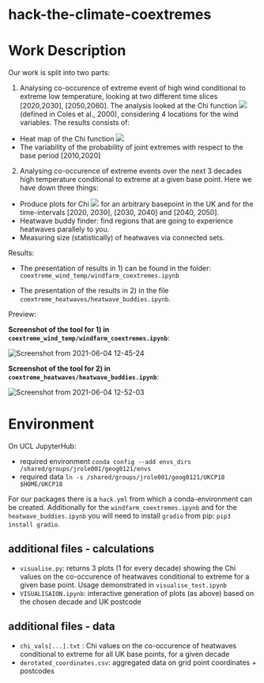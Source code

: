 # hack-the-climate-coextremes


# Work Description

Our work is split into two parts:

1) Analysing co-occurence of extreme event of high wind conditional to extreme low temperature, looking at two different time slices [2020,2030], [2050,2060]. The analysis looked at the Chi function <img src="https://render.githubusercontent.com/render/math?math=\chi"> (defined in Coles et al., 2000), considering 4 locations for the wind variables. The results consists of:
  - Heat map of the Chi function <img src="https://render.githubusercontent.com/render/math?math=\chi = \lim_{z \to z^*} P ( Y > z | X > z)"> 
  - The variability of the probability of joint extremes with respect to the base period [2010,2020]
  
2) Analysing co-occurence of extreme events over the next 3 decades high temperature conditional to extreme at a given base point. Here we have down three things:
  - Produce plots for Chi <img src="https://render.githubusercontent.com/render/math?math=\chi"> for an arbitrary basepoint in the UK and for the time-intervals [2020, 2030], [2030, 2040] and [2040, 2050].
  - Heatwave buddy finder: find regions that are going to experience heatwaves parallely to you.
  - Measuring size (statistically) of heatwaves via connected sets.


Results:
- The presentation of results in 1) can be found in the folder: ```coextreme_wind_temp/windfarm_coextremes.ipynb``` 

- The presentation of the results in 2) in the file ```coextreme_heatwaves/heatwave_buddies.ipynb```.

Preview: 

**Screenshot of the tool for 1) in `coextreme_wind_temp/windfarm_coextremes.ipynb`**:

![Screenshot from 2021-06-04 12-45-24](https://user-images.githubusercontent.com/13718882/120797082-790f9380-c533-11eb-8734-3b4109a3d09b.png)

**Screenshot of the tool for 2) in `coextreme_heatwaves/heatwave_buddies.ipynb`**:

![Screenshot from 2021-06-04 12-52-03](https://user-images.githubusercontent.com/13718882/120797272-b5db8a80-c533-11eb-8a66-c3c69f5a441c.png)


# Environment

On UCL JupyterHub:

- required environment `conda config --add envs_dirs /shared/groups/jrole001/geog0121/envs`
- required data `ln -s /shared/groups/jrole001/geog0121/UKCP18 $HOME/UKCP18`

For our packages there is a `hack.yml` from which a conda-environment can be created. Additionally for the  `windfarm_coextremes.ipynb` and for the  `heatwave_buddies.ipynb` you will need to install `gradio` from pip: `pip3 install gradio`.

## additional files - calculations
- `visualise.py`: returns 3 plots (1 for every decade) showing the Chi values on the co-occurence of heatwaves conditional to extreme for a given base point. Usage demonstrated in `visualise_test.ipynb`
- `VISUALISAION.ipynb`: interactive generation of plots (as above) based on the chosen decade and UK postcode

## additional files - data
- ```chi_vals[...].txt``` : Chi values on the co-occurence of heatwaves conditional to extreme for all UK base points, for a given decade
- ```derotated_coordinates.csv```: aggregated data on grid point coordinates + postcodes
